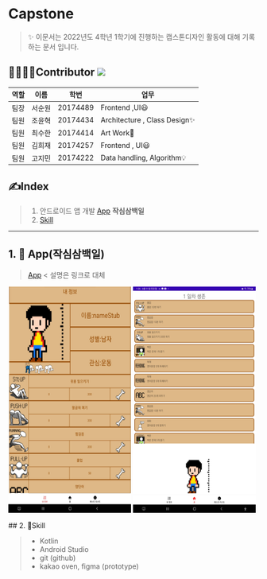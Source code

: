 
Capstone
===

> ✨ 이문서는 2022년도 4학년 1학기에 진행하는 캡스톤디자인 활동에 대해 기록하는 문서 입니다.


👨‍👨‍👧‍👦Contributor
<a href="https://github.com/Aierse/Capstone4_1/graphs/contributors">
  <img src="https://contrib.rocks/image?repo=Aierse/Capstone4_1" />
</a>
---
|역할|이름|학번|업무|
|--|--|--|--|
|팀장|서순원|20174489| Frontend ,UI😃 |
|팀원|조윤혁|20174434| Architecture , Class Design✨ |
|팀원|최수한|20174414| Art Work🎨 |
|팀원|김희재|20174257| Frontend , UI😃 |
|팀원|고지민|20174222| Data handling, Algorithm💡 |


## ✍️Index

> 1. 안드로이드 앱 개발 [App](https://verdant-result-e1b.notion.site/83b388037b7343be88a792b7d06983fe) **작심삼백일**
> 2. [Skill](#Skill)
----
## 1. 📱 App(작심삼백일)

> 
> [App](https://excessive-onyx-7ef.notion.site/22-03-24-444d531edf074ab69d0f0b42092ef977) < 설명은 링크로 대체
<p>
    <img src="img/sample_img2.png" width="49%" height="455">
    <img src="img/sample_img1.png" width="49%" height="455">
</p>
## 2. 📖Skill

> * Kotlin
> * Android Studio
> * git (github)
> * kakao oven, figma (prototype)
> 
